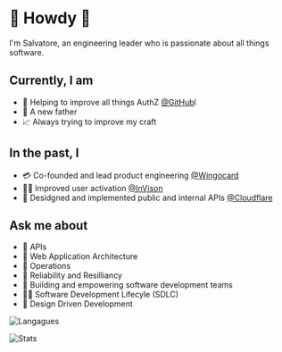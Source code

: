 # 👋 Howdy 🤠

I'm Salvatore, an engineering leader who is passionate about all things software.

## Currently, I am

* 💪 Helping to improve all things AuthZ [@GitHub](https://github.com/github)l
* 👶 A new father
* 📈 Always trying to improve my craft

## In the past, I

* 💳 Co-founded and lead product engineering [@Wingocard](https://github.com/wingocard)
* 👨‍🎨 Improved user activation [@InVison](https://github.com/invisionapp)
* 🤖 Desidgned and implemented public and internal APIs [@Cloudflare](https://github.com/cloudflare)

## Ask me about

* 🚪 APIs
* 🕋 Web Application Architecture
* 🚨 Operations
* 🗿 Reliability and Resilliancy
* 👏 Building and empowering software development teams
* 🚴‍♂️ Software Development Lifecyle (SDLC)
* 🍥 Design Driven Development


![Langagues](https://github-readme-stats.vercel.app/api/top-langs/?username=iToto&langs_count=10&layout=compact&theme=gruvbox&hide=python,javascript,html,css)

![Stats](https://github-readme-stats.vercel.app/api?username=iToto&count_private=true&show_icons=true&theme=gruvbox)
